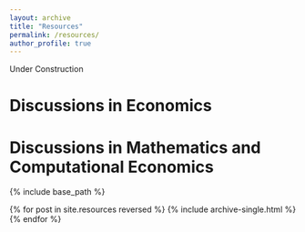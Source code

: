 ```yaml
---
layout: archive
title: "Resources"
permalink: /resources/
author_profile: true
---
```


Under Construction 

# Discussions in Economics


# Discussions in Mathematics and Computational Economics


{% include base_path %}

{% for post in site.resources reversed %}
  {% include archive-single.html %}
{% endfor %}
